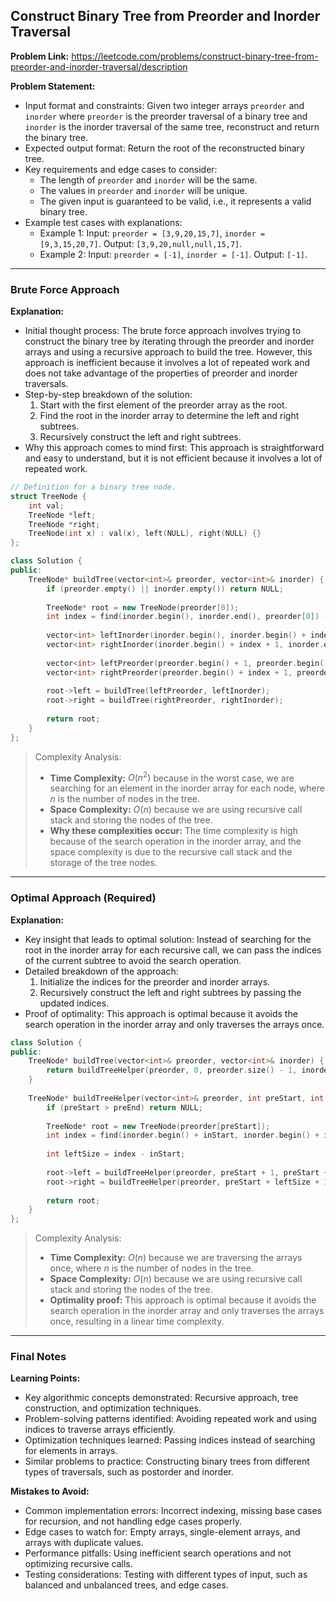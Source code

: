 ## Construct Binary Tree from Preorder and Inorder Traversal

**Problem Link:** https://leetcode.com/problems/construct-binary-tree-from-preorder-and-inorder-traversal/description

**Problem Statement:**
- Input format and constraints: Given two integer arrays `preorder` and `inorder` where `preorder` is the preorder traversal of a binary tree and `inorder` is the inorder traversal of the same tree, reconstruct and return the binary tree.
- Expected output format: Return the root of the reconstructed binary tree.
- Key requirements and edge cases to consider: 
  - The length of `preorder` and `inorder` will be the same.
  - The values in `preorder` and `inorder` will be unique.
  - The given input is guaranteed to be valid, i.e., it represents a valid binary tree.
- Example test cases with explanations: 
  - Example 1: Input: `preorder = [3,9,20,15,7]`, `inorder = [9,3,15,20,7]`. Output: `[3,9,20,null,null,15,7]`.
  - Example 2: Input: `preorder = [-1]`, `inorder = [-1]`. Output: `[-1]`.

---

### Brute Force Approach

**Explanation:**
- Initial thought process: The brute force approach involves trying to construct the binary tree by iterating through the preorder and inorder arrays and using a recursive approach to build the tree. However, this approach is inefficient because it involves a lot of repeated work and does not take advantage of the properties of preorder and inorder traversals.
- Step-by-step breakdown of the solution:
  1. Start with the first element of the preorder array as the root.
  2. Find the root in the inorder array to determine the left and right subtrees.
  3. Recursively construct the left and right subtrees.
- Why this approach comes to mind first: This approach is straightforward and easy to understand, but it is not efficient because it involves a lot of repeated work.

```cpp
// Definition for a binary tree node.
struct TreeNode {
    int val;
    TreeNode *left;
    TreeNode *right;
    TreeNode(int x) : val(x), left(NULL), right(NULL) {}
};

class Solution {
public:
    TreeNode* buildTree(vector<int>& preorder, vector<int>& inorder) {
        if (preorder.empty() || inorder.empty()) return NULL;
        
        TreeNode* root = new TreeNode(preorder[0]);
        int index = find(inorder.begin(), inorder.end(), preorder[0]) - inorder.begin();
        
        vector<int> leftInorder(inorder.begin(), inorder.begin() + index);
        vector<int> rightInorder(inorder.begin() + index + 1, inorder.end());
        
        vector<int> leftPreorder(preorder.begin() + 1, preorder.begin() + index + 1);
        vector<int> rightPreorder(preorder.begin() + index + 1, preorder.end());
        
        root->left = buildTree(leftPreorder, leftInorder);
        root->right = buildTree(rightPreorder, rightInorder);
        
        return root;
    }
};
```

> Complexity Analysis:
> - **Time Complexity:** $O(n^2)$ because in the worst case, we are searching for an element in the inorder array for each node, where $n$ is the number of nodes in the tree.
> - **Space Complexity:** $O(n)$ because we are using recursive call stack and storing the nodes of the tree.
> - **Why these complexities occur:** The time complexity is high because of the search operation in the inorder array, and the space complexity is due to the recursive call stack and the storage of the tree nodes.

---

### Optimal Approach (Required)

**Explanation:**
- Key insight that leads to optimal solution: Instead of searching for the root in the inorder array for each recursive call, we can pass the indices of the current subtree to avoid the search operation.
- Detailed breakdown of the approach:
  1. Initialize the indices for the preorder and inorder arrays.
  2. Recursively construct the left and right subtrees by passing the updated indices.
- Proof of optimality: This approach is optimal because it avoids the search operation in the inorder array and only traverses the arrays once.

```cpp
class Solution {
public:
    TreeNode* buildTree(vector<int>& preorder, vector<int>& inorder) {
        return buildTreeHelper(preorder, 0, preorder.size() - 1, inorder, 0, inorder.size() - 1);
    }
    
    TreeNode* buildTreeHelper(vector<int>& preorder, int preStart, int preEnd, vector<int>& inorder, int inStart, int inEnd) {
        if (preStart > preEnd) return NULL;
        
        TreeNode* root = new TreeNode(preorder[preStart]);
        int index = find(inorder.begin() + inStart, inorder.begin() + inEnd + 1, preorder[preStart]) - inorder.begin();
        
        int leftSize = index - inStart;
        
        root->left = buildTreeHelper(preorder, preStart + 1, preStart + leftSize, inorder, inStart, index - 1);
        root->right = buildTreeHelper(preorder, preStart + leftSize + 1, preEnd, inorder, index + 1, inEnd);
        
        return root;
    }
};
```

> Complexity Analysis:
> - **Time Complexity:** $O(n)$ because we are traversing the arrays once, where $n$ is the number of nodes in the tree.
> - **Space Complexity:** $O(n)$ because we are using recursive call stack and storing the nodes of the tree.
> - **Optimality proof:** This approach is optimal because it avoids the search operation in the inorder array and only traverses the arrays once, resulting in a linear time complexity.

---

### Final Notes

**Learning Points:**
- Key algorithmic concepts demonstrated: Recursive approach, tree construction, and optimization techniques.
- Problem-solving patterns identified: Avoiding repeated work and using indices to traverse arrays efficiently.
- Optimization techniques learned: Passing indices instead of searching for elements in arrays.
- Similar problems to practice: Constructing binary trees from different types of traversals, such as postorder and inorder.

**Mistakes to Avoid:**
- Common implementation errors: Incorrect indexing, missing base cases for recursion, and not handling edge cases properly.
- Edge cases to watch for: Empty arrays, single-element arrays, and arrays with duplicate values.
- Performance pitfalls: Using inefficient search operations and not optimizing recursive calls.
- Testing considerations: Testing with different types of input, such as balanced and unbalanced trees, and edge cases.